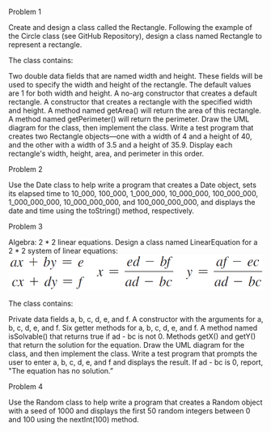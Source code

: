 Problem 1

Create and design a class called the Rectangle. Following the example of the Circle class (see GitHub Repository), design a class named Rectangle to represent a rectangle.

The class contains:

Two double data fields that are named width and height. These fields will be used to specify the width and height of the rectangle. The default values are 1 for both width and height.
A no-arg constructor that creates a default rectangle.
A constructor that creates a rectangle with the specified width and height.
A method named getArea() will return the area of this rectangle.
A method named getPerimeter() will return the perimeter.
Draw the UML diagram for the class, then implement the class. Write a test program that creates two Rectangle objects—one with a width of 4 and a height of 40, and the other with a width of 3.5 and a height of 35.9. Display each rectangle's width, height, area, and perimeter in this order.

Problem 2

Use the Date class to help write a program that creates a Date object, sets its elapsed time to 10_000, 100_000, 1_000_000, 10_000_000, 100_000_000, 1_000_000_000, 10_000_000_000, and 100_000_000_000, and displays the date and time using the toString() method, respectively.

Problem 3

Algebra: 2 * 2 linear equations. Design a class named LinearEquation for a 2 * 2 system of linear equations:
![upload 1](./attachments/upload1.png)

The class contains:

Private data fields a, b, c, d, e, and f.
A constructor with the arguments for a, b, c, d, e, and f.
Six getter methods for a, b, c, d, e, and f.
A method named isSolvable() that returns true if ad - bc is not 0.
Methods getX() and getY() that return the solution for the equation.
Draw the UML diagram for the class, and then implement the class. Write a test program that prompts the user to enter a, b, c, d, e, and f and displays the result. If ad - bc is 0, report, "The equation has no solution.” 

Problem 4

Use the Random class to help write a program that creates a Random object with a seed of 1000 and displays the first 50 random integers between 0 and 100 using the nextInt(100) method.